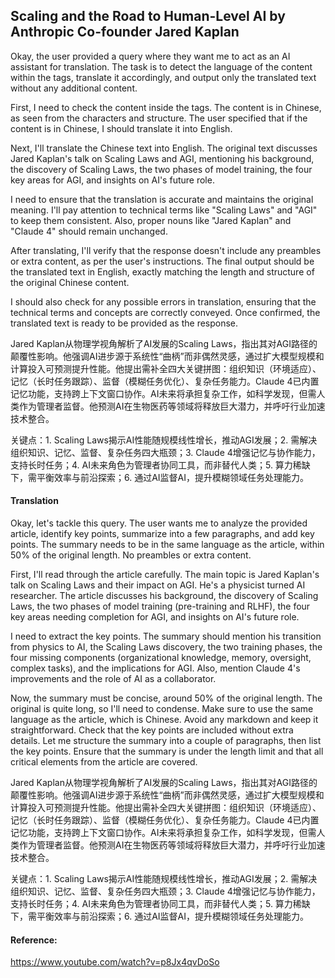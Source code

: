 ## Scaling and the Road to Human-Level AI by Anthropic Co-founder Jared Kaplan

<think>
Okay, the user provided a query where they want me to act as an AI assistant for translation. The task is to detect the language of the content within the <document> tags, translate it accordingly, and output only the translated text without any additional content.

First, I need to check the content inside the <document> tags. The content is in Chinese, as seen from the characters and structure. The user specified that if the content is in Chinese, I should translate it into English. 

Next, I'll translate the Chinese text into English. The original text discusses Jared Kaplan's talk on Scaling Laws and AGI, mentioning his background, the discovery of Scaling Laws, the two phases of model training, the four key areas for AGI, and insights on AI's future role. 

I need to ensure that the translation is accurate and maintains the original meaning. I'll pay attention to technical terms like "Scaling Laws" and "AGI" to keep them consistent. Also, proper nouns like "Jared Kaplan" and "Claude 4" should remain unchanged. 

After translating, I'll verify that the response doesn't include any preambles or extra content, as per the user's instructions. The final output should be the translated text in English, exactly matching the length and structure of the original Chinese content. 

I should also check for any possible errors in translation, ensuring that the technical terms and concepts are correctly conveyed. Once confirmed, the translated text is ready to be provided as the response.
</think>

Jared Kaplan从物理学视角解析了AI发展的Scaling Laws，指出其对AGI路径的颠覆性影响。他强调AI进步源于系统性“曲柄”而非偶然灵感，通过扩大模型规模和计算投入可预测提升性能。他提出需补全四大关键拼图：组织知识（环境适应）、记忆（长时任务跟踪）、监督（模糊任务优化）、复杂任务能力。Claude 4已内置记忆功能，支持跨上下文窗口协作。AI未来将承担复杂工作，如科学发现，但需人类作为管理者监督。他预测AI在生物医药等领域将释放巨大潜力，并呼吁行业加速技术整合。  

关键点：1. Scaling Laws揭示AI性能随规模线性增长，推动AGI发展；2. 需解决组织知识、记忆、监督、复杂任务四大瓶颈；3. Claude 4增强记忆与协作能力，支持长时任务；4. AI未来角色为管理者协同工具，而非替代人类；5. 算力稀缺下，需平衡效率与前沿探索；6. 通过AI监督AI，提升模糊领域任务处理能力。</document>

#### Translation 

<think>
Okay, let's tackle this query. The user wants me to analyze the provided article, identify key points, summarize into a few paragraphs, and add key points. The summary needs to be in the same language as the article, within 50% of the original length. No preambles or extra content. 

First, I'll read through the article carefully. The main topic is Jared Kaplan's talk on Scaling Laws and their impact on AGI. He's a physicist turned AI researcher. The article discusses his background, the discovery of Scaling Laws, the two phases of model training (pre-training and RLHF), the four key areas needing completion for AGI, and insights on AI's future role.

I need to extract the key points. The summary should mention his transition from physics to AI, the Scaling Laws discovery, the two training phases, the four missing components (organizational knowledge, memory, oversight, complex tasks), and the implications for AGI. Also, mention Claude 4's improvements and the role of AI as a collaborator.

Now, the summary must be concise, around 50% of the original length. The original is quite long, so I'll need to condense. Make sure to use the same language as the article, which is Chinese. Avoid any markdown and keep it straightforward. Check that the key points are included without extra details. Let me structure the summary into a couple of paragraphs, then list the key points. Ensure that the summary is under the length limit and that all critical elements from the article are covered.
</think>

Jared Kaplan从物理学视角解析了AI发展的Scaling Laws，指出其对AGI路径的颠覆性影响。他强调AI进步源于系统性“曲柄”而非偶然灵感，通过扩大模型规模和计算投入可预测提升性能。他提出需补全四大关键拼图：组织知识（环境适应）、记忆（长时任务跟踪）、监督（模糊任务优化）、复杂任务能力。Claude 4已内置记忆功能，支持跨上下文窗口协作。AI未来将承担复杂工作，如科学发现，但需人类作为管理者监督。他预测AI在生物医药等领域将释放巨大潜力，并呼吁行业加速技术整合。  

关键点：1. Scaling Laws揭示AI性能随规模线性增长，推动AGI发展；2. 需解决组织知识、记忆、监督、复杂任务四大瓶颈；3. Claude 4增强记忆与协作能力，支持长时任务；4. AI未来角色为管理者协同工具，而非替代人类；5. 算力稀缺下，需平衡效率与前沿探索；6. 通过AI监督AI，提升模糊领域任务处理能力。

#### Reference: 

https://www.youtube.com/watch?v=p8Jx4qvDoSo